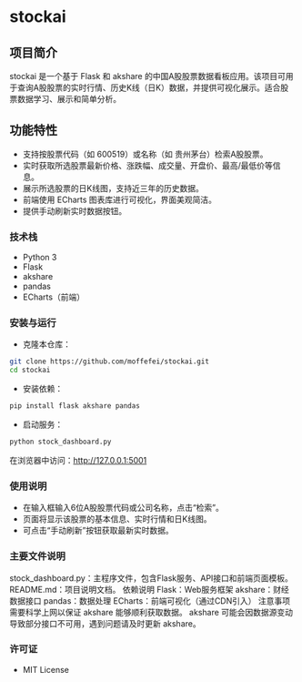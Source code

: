 # stockai
## 项目简介
stockai 是一个基于 Flask 和 akshare 的中国A股股票数据看板应用。该项目可用于查询A股股票的实时行情、历史K线（日K）数据，并提供可视化展示。适合股票数据学习、展示和简单分析。

## 功能特性
- 支持按股票代码（如 600519）或名称（如 贵州茅台）检索A股股票。
- 实时获取所选股票最新价格、涨跌幅、成交量、开盘价、最高/最低价等信息。
- 展示所选股票的日K线图，支持近三年的历史数据。
- 前端使用 ECharts 图表库进行可视化，界面美观简洁。
- 提供手动刷新实时数据按钮。
### 技术栈
- Python 3
- Flask
- akshare
- pandas
- ECharts（前端）
### 安装与运行
- 克隆本仓库：

```bash
git clone https://github.com/moffefei/stockai.git
cd stockai
```

- 安装依赖：
```bash
pip install flask akshare pandas
```
- 启动服务：

```bash
python stock_dashboard.py
```
在浏览器中访问：http://127.0.0.1:5001
### 使用说明
- 在输入框输入6位A股股票代码或公司名称，点击“检索”。
- 页面将显示该股票的基本信息、实时行情和日K线图。
- 可点击“手动刷新”按钮获取最新实时数据。
### 主要文件说明
stock_dashboard.py：主程序文件，包含Flask服务、API接口和前端页面模板。
README.md：项目说明文档。
依赖说明
Flask：Web服务框架
akshare：财经数据接口
pandas：数据处理
ECharts：前端可视化（通过CDN引入）
注意事项
需要科学上网以保证 akshare 能够顺利获取数据。
akshare 可能会因数据源变动导致部分接口不可用，遇到问题请及时更新 akshare。
### 许可证
- MIT License
